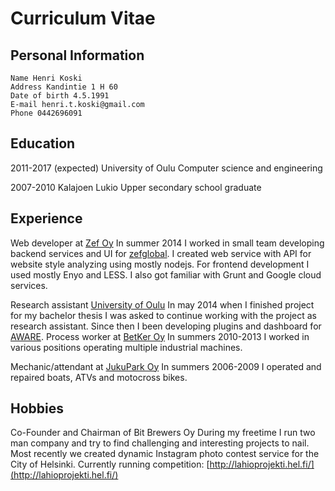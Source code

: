 # Curriculum Vitae

Personal Information
--------------------
    Name Henri Koski
    Address Kandintie 1 H 60
    Date of birth 4.5.1991
    E-mail henri.t.koski@gmail.com
    Phone 0442696091

Education
---------
2011-2017 (expected)
    University of Oulu
    Computer science and engineering

2007-2010
    Kalajoen Lukio
    Upper secondary school graduate
  
Experience
----------
Web developer at [Zef Oy](http://www.zef.fi/en/home/)
    In summer 2014 I worked in small team developing backend services and UI for [zefglobal](http://apps.zefglobal.com/).  I created web service with API for website style analyzing using mostly nodejs. For frontend development I used mostly Enyo and LESS. I also got familiar with Grunt and Google cloud services.

Research assistant [University of Oulu](http://www.oulu.fi/cse/)
    In may 2014 when I finished project for my bachelor thesis I was asked to continue working with the project as research assistant. Since then I been developing plugins and dashboard for [AWARE](http://www.awareframework.com). 
Process worker at [BetKer Oy](http://www.betker.fi/)
    In summers 2010-2013 I worked in various positions operating multiple industrial machines.

Mechanic/attendant at [JukuPark Oy](http://www.jukupark.fi/tmp_jukupark_kalajoki_site_0.asp?sua=12&lang=3&s=660)
    In summers 2006-2009 I operated and repaired boats, ATVs and motocross bikes.

Hobbies
----------
Co-Founder and Chairman of Bit Brewers Oy
    During my freetime I run two man company and try to find challenging and interesting projects to nail. Most recently we created dynamic Instagram photo contest service for the City of Helsinki.
    Currently running competition: [http://lahioprojekti.hel.fi/](http://lahioprojekti.hel.fi/)
